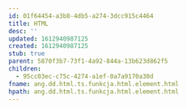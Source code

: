 ```yaml
---
id: 01f64454-a3b8-4db5-a274-3dcc915c4464
title: HTML
desc: ''
updated: 1612940987125
created: 1612940987125
stub: true
parent: 5870f3b7-73f1-4a92-844a-13b623d862f5
children:
  - 95cc03ec-c75c-4274-a1ef-0a7a9170a30d
fname: ang.dd.html.ts.funkcja.html.element.html
hpath: ang.dd.html.ts.funkcja.html.element.html
---
```



